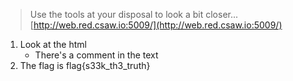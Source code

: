 > Use the tools at your disposal to look a bit closer...
[http://web.red.csaw.io:5009/](http://web.red.csaw.io:5009/)

1. Look at the html
    - There's a comment in the text
2. The flag is flag{s33k_th3_truth}
